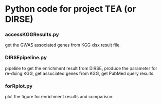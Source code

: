 # Python code for project TEA (or DIRSE)
### accessKGGResults.py
get the GWAS associated genes from KGG xlsx result file.
### DIRSEpipeline.py
pipeline to get the enrichment result from DIRSE, produce the parameter for re-doing KGG, get associated genes from KGG, get PubMed query results.
### forRplot.py
plot the figure for enrichment results and comparison.

